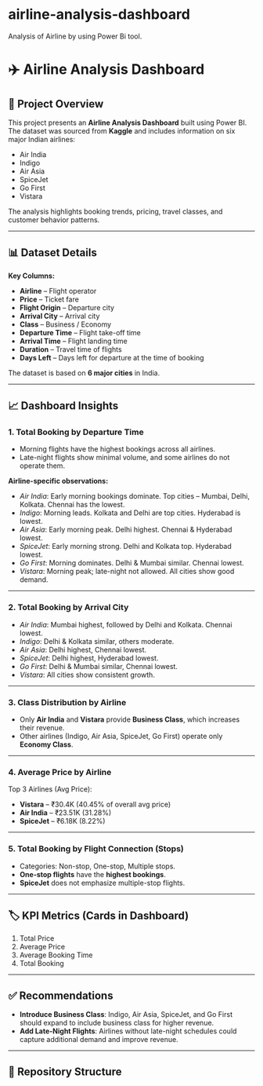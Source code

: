 # airline-analysis-dashboard
Analysis of Airline by using Power Bi tool.

# ✈️ Airline Analysis Dashboard  

## 📌 Project Overview  
This project presents an **Airline Analysis Dashboard** built using Power BI.  
The dataset was sourced from **Kaggle** and includes information on six major Indian airlines:  
- Air India  
- Indigo  
- Air Asia  
- SpiceJet  
- Go First  
- Vistara  

The analysis highlights booking trends, pricing, travel classes, and customer behavior patterns.  

---

## 📊 Dataset Details  
**Key Columns:**  
- **Airline** – Flight operator  
- **Price** – Ticket fare  
- **Flight Origin** – Departure city  
- **Arrival City** – Arrival city  
- **Class** – Business / Economy  
- **Departure Time** – Flight take-off time  
- **Arrival Time** – Flight landing time  
- **Duration** – Travel time of flights  
- **Days Left** – Days left for departure at the time of booking  

The dataset is based on **6 major cities** in India.  

---

## 📈 Dashboard Insights  

### 1. Total Booking by Departure Time  
- Morning flights have the highest bookings across all airlines.  
- Late-night flights show minimal volume, and some airlines do not operate them.  

**Airline-specific observations:**  
- *Air India*: Early morning bookings dominate. Top cities – Mumbai, Delhi, Kolkata. Chennai has the lowest.  
- *Indigo*: Morning leads. Kolkata and Delhi are top cities. Hyderabad is lowest.  
- *Air Asia*: Early morning peak. Delhi highest. Chennai & Hyderabad lowest.  
- *SpiceJet*: Early morning strong. Delhi and Kolkata top. Hyderabad lowest.  
- *Go First*: Morning dominates. Delhi & Mumbai similar. Chennai lowest.  
- *Vistara*: Morning peak; late-night not allowed. All cities show good demand.  

---

### 2. Total Booking by Arrival City  
- *Air India*: Mumbai highest, followed by Delhi and Kolkata. Chennai lowest.  
- *Indigo*: Delhi & Kolkata similar, others moderate.  
- *Air Asia*: Delhi highest, Chennai lowest.  
- *SpiceJet*: Delhi highest, Hyderabad lowest.  
- *Go First*: Delhi & Mumbai similar, Chennai lowest.  
- *Vistara*: All cities show consistent growth.  

---

### 3. Class Distribution by Airline  
- Only **Air India** and **Vistara** provide **Business Class**, which increases their revenue.  
- Other airlines (Indigo, Air Asia, SpiceJet, Go First) operate only **Economy Class**.  

---

### 4. Average Price by Airline  
Top 3 Airlines (Avg Price):  
- **Vistara** – ₹30.4K (40.45% of overall avg price)  
- **Air India** – ₹23.51K (31.28%)  
- **SpiceJet** – ₹6.18K (8.22%)  

---

### 5. Total Booking by Flight Connection (Stops)  
- Categories: Non-stop, One-stop, Multiple stops.  
- **One-stop flights** have the **highest bookings**.  
- **SpiceJet** does not emphasize multiple-stop flights.  

---

## 🏷️ KPI Metrics (Cards in Dashboard)  
1. Total Price  
2. Average Price  
3. Average Booking Time  
4. Total Booking  

---

## ✅ Recommendations  
- **Introduce Business Class**: Indigo, Air Asia, SpiceJet, and Go First should expand to include business class for higher revenue.  
- **Add Late-Night Flights**: Airlines without late-night schedules could capture additional demand and improve revenue.  

---

## 📂 Repository Structure  
